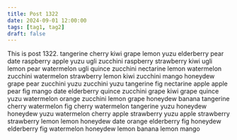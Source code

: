 ```yaml
---
title: Post 1322
date: 2024-09-01 12:00:00
tags: [tag1, tag2]
draft: false
---
```

This is post 1322.
tangerine
cherry
kiwi
grape
lemon
yuzu
elderberry
pear
date
raspberry
apple
yuzu
ugli
zucchini
raspberry
strawberry
kiwi
ugli
lemon
pear
watermelon
ugli
quince
zucchini
nectarine
lemon
watermelon
zucchini
watermelon
strawberry
lemon
kiwi
zucchini
mango
honeydew
grape
pear
zucchini
yuzu
zucchini
yuzu
tangerine
fig
nectarine
apple
apple
pear
fig
mango
date
elderberry
quince
zucchini
grape
kiwi
grape
quince
yuzu
watermelon
orange
zucchini
lemon
grape
honeydew
banana
tangerine
cherry
watermelon
fig
cherry
watermelon
tangerine
yuzu
honeydew
honeydew
yuzu
watermelon
cherry
apple
strawberry
yuzu
apple
strawberry
strawberry
lemon
lemon
honeydew
date
orange
elderberry
fig
honeydew
elderberry
fig
watermelon
honeydew
lemon
banana
lemon
mango
